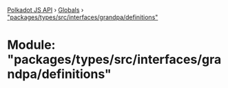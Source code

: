 [Polkadot JS API](../README.md) › [Globals](../globals.md) › ["packages/types/src/interfaces/grandpa/definitions"](_packages_types_src_interfaces_grandpa_definitions_.md)

# Module: "packages/types/src/interfaces/grandpa/definitions"


